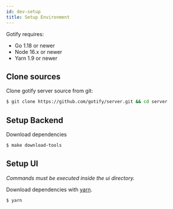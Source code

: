 ```yaml
---
id: dev-setup
title: Setup Environment
---
```


Gotify requires:

- Go 1.18 or newer
- Node 16.x or newer
- Yarn 1.9 or newer

## Clone sources

Clone gotify server source from git:

```bash
$ git clone https://github.com/gotify/server.git && cd server
```

## Setup Backend

Download dependencies

```bash
$ make download-tools
```

## Setup UI

_Commands must be executed inside the ui directory._

Download dependencies with [yarn](https://github.com/yarnpkg/yarn).

```bash
$ yarn
```

